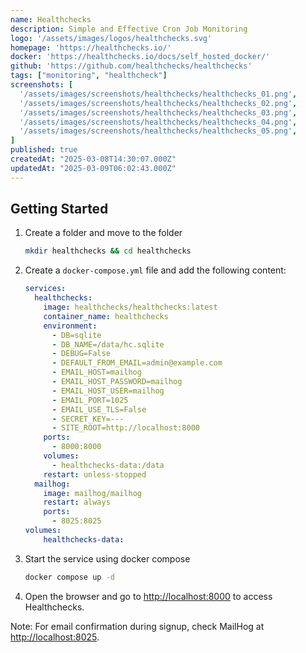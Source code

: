 ```yaml
---
name: Healthchecks
description: Simple and Effective Cron Job Monitoring
logo: '/assets/images/logos/healthchecks.svg'
homepage: 'https://healthchecks.io/'
docker: 'https://healthchecks.io/docs/self_hosted_docker/'
github: 'https://github.com/healthchecks/healthchecks'
tags: ["monitoring", "healthcheck"]
screenshots: [
  '/assets/images/screenshots/healthchecks/healthchecks_01.png',
  '/assets/images/screenshots/healthchecks/healthchecks_02.png',
  '/assets/images/screenshots/healthchecks/healthchecks_03.png',
  '/assets/images/screenshots/healthchecks/healthchecks_04.png',
  '/assets/images/screenshots/healthchecks/healthchecks_05.png',
]
published: true
createdAt: "2025-03-08T14:30:07.000Z"
updatedAt: "2025-03-09T06:02:43.000Z"
---
```


## Getting Started

1. Create a folder and move to the folder
    ```bash
    mkdir healthchecks && cd healthchecks
    ```
2. Create a `docker-compose.yml` file and add the following content:
    ```yaml [docker-compose.yml]
    services:
      healthchecks:
        image: healthchecks/healthchecks:latest
        container_name: healthchecks
        environment:
          - DB=sqlite
          - DB_NAME=/data/hc.sqlite
          - DEBUG=False
          - DEFAULT_FROM_EMAIL=admin@example.com
          - EMAIL_HOST=mailhog
          - EMAIL_HOST_PASSWORD=mailhog
          - EMAIL_HOST_USER=mailhog
          - EMAIL_PORT=1025
          - EMAIL_USE_TLS=False
          - SECRET_KEY=---
          - SITE_ROOT=http://localhost:8000
        ports:
          - 8000:8000
        volumes:
          - healthchecks-data:/data
        restart: unless-stopped
      mailhog:
        image: mailhog/mailhog
        restart: always
        ports:
          - 8025:8025
    volumes:
        healthchecks-data:
    ```
3. Start the service using docker compose
    ```bash
    docker compose up -d
    ```
4. Open the browser and go to [http://localhost:8000](http://localhost:8000) to access Healthchecks.

Note: For email confirmation during signup, check MailHog at [http://localhost:8025](http://localhost:8025).
